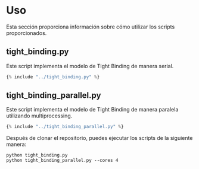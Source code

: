 # Uso

Esta sección proporciona información sobre cómo utilizar los scripts proporcionados.

## tight_binding.py

Este script implementa el modelo de Tight Binding de manera serial.

```python
{% include "../tight_binding.py" %}
```
## tight_binding_parallel.py

Este script implementa el modelo de Tight Binding de manera paralela utilizando multiprocessing.

```python
{% include "../tight_binding_parallel.py" %}
```

Después de clonar el repositorio, puedes ejecutar los scripts de la siguiente manera:

```shell
python tight_binding.py
python tight_binding_parallel.py --cores 4
```